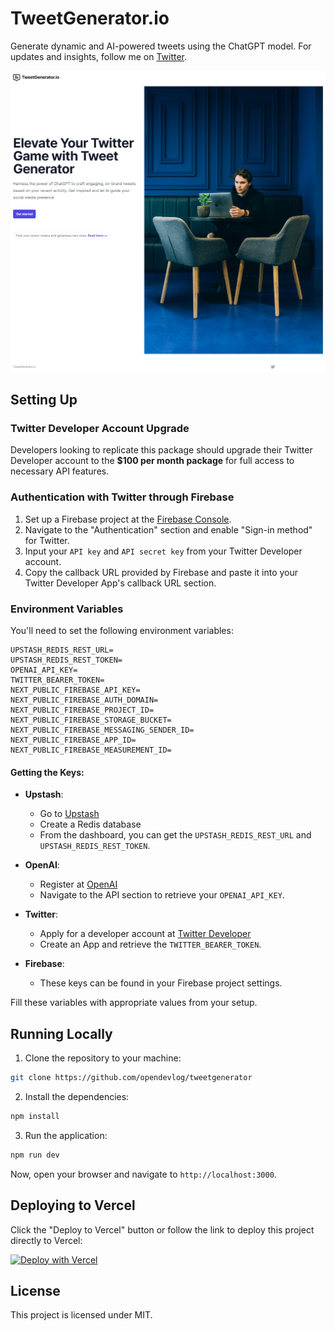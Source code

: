 # TweetGenerator.io

Generate dynamic and AI-powered tweets using the ChatGPT model. For updates and insights, follow me on [Twitter](https://twitter.com/OpenDevLog).

![TweetGenerator Screenshot](./public/screenshot.png)

## Setting Up

### Twitter Developer Account Upgrade
Developers looking to replicate this package should upgrade their Twitter Developer account to the **$100 per month package** for full access to necessary API features.

### Authentication with Twitter through Firebase
1. Set up a Firebase project at the [Firebase Console](https://console.firebase.google.com/).
2. Navigate to the "Authentication" section and enable "Sign-in method" for Twitter.
3. Input your `API key` and `API secret key` from your Twitter Developer account.
4. Copy the callback URL provided by Firebase and paste it into your Twitter Developer App's callback URL section.

### Environment Variables

You'll need to set the following environment variables:

```
UPSTASH_REDIS_REST_URL=
UPSTASH_REDIS_REST_TOKEN=
OPENAI_API_KEY=
TWITTER_BEARER_TOKEN=
NEXT_PUBLIC_FIREBASE_API_KEY=
NEXT_PUBLIC_FIREBASE_AUTH_DOMAIN=
NEXT_PUBLIC_FIREBASE_PROJECT_ID=
NEXT_PUBLIC_FIREBASE_STORAGE_BUCKET=
NEXT_PUBLIC_FIREBASE_MESSAGING_SENDER_ID=
NEXT_PUBLIC_FIREBASE_APP_ID=
NEXT_PUBLIC_FIREBASE_MEASUREMENT_ID=
```

#### Getting the Keys:

- **Upstash**: 
    - Go to [Upstash](https://upstash.com/)
    - Create a Redis database
    - From the dashboard, you can get the `UPSTASH_REDIS_REST_URL` and `UPSTASH_REDIS_REST_TOKEN`.

- **OpenAI**:
    - Register at [OpenAI](https://platform.openai.com/signup)
    - Navigate to the API section to retrieve your `OPENAI_API_KEY`.

- **Twitter**:
    - Apply for a developer account at [Twitter Developer](https://developer.twitter.com/)
    - Create an App and retrieve the `TWITTER_BEARER_TOKEN`.

- **Firebase**:
    - These keys can be found in your Firebase project settings.

Fill these variables with appropriate values from your setup.

## Running Locally

1. Clone the repository to your machine:

```bash
git clone https://github.com/opendevlog/tweetgenerator
```

2. Install the dependencies:

```bash
npm install
```

3. Run the application:

```bash
npm run dev
```

Now, open your browser and navigate to `http://localhost:3000`.

## Deploying to Vercel
Click the "Deploy to Vercel" button or follow the link to deploy this project directly to Vercel: 

[![Deploy with Vercel](https://vercel.com/button)](https://vercel.com/new/clone?repository-url=https://github.com/opendevlog/tweetgenerator&env=UPSTASH_REDIS_REST_UR,UPSTASH_REDIS_REST_TOKEN,OPENAI_API_KEY,TWITTER_BEARER_TOKEN,NEXT_PUBLIC_FIREBASE_API_KEY,NEXT_PUBLIC_FIREBASE_AUTH_DOMAIN,NEXT_PUBLIC_FIREBASE_PROJECT_ID,NEXT_PUBLIC_FIREBASE_STORAGE_BUCKET,NEXT_PUBLIC_FIREBASE_MESSAGING_SENDER_ID,NEXT_PUBLIC_FIREBASE_APP_ID,NEXT_PUBLIC_FIREBASE_MEASUREMENT_ID)


## License
This project is licensed under MIT.